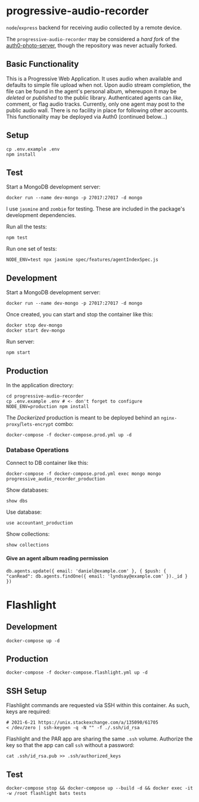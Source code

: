 progressive-audio-recorder
==========================

`node`/`express` backend for receiving audio collected by a remote device.

The `progressive-audio-recorder` may be considered a _hard fork_ of the [auth0-photo-server](https://github.com/WhatDanDoes/auth0-photo-server), though the repository was never actually forked.

## Basic Functionality

This is a Progressive Web Application. It uses audio when available and defaults to simple file upload when not. Upon audio stream completion, the file can be found in the agent's personal album, whereupon it may be _deleted_ or _published_ to the public library. Authenticated agents can _like_, comment, or flag audio tracks. Currently, only one agent may post to the public audio wall. There is no facility in place for following other accounts. This functionality may be deployed via Auth0 (continued below...)

## Setup

```
cp .env.example .env
npm install
```

## Test

Start a MongoDB development server:

```
docker run --name dev-mongo -p 27017:27017 -d mongo
```

I use `jasmine` and `zombie` for testing. These are included in the package's development dependencies.

Run all the tests:

```
npm test
```

Run one set of tests:

```
NODE_ENV=test npx jasmine spec/features/agentIndexSpec.js
```

## Development

Start a MongoDB development server:

```
docker run --name dev-mongo -p 27017:27017 -d mongo
```

Once created, you can start and stop the container like this:

```
docker stop dev-mongo
docker start dev-mongo
```

Run server:

```
npm start
```

## Production

In the application directory:

```
cd progressive-audio-recorder
cp .env.example .env # <- don't forget to configure
NODE_ENV=production npm install
```

The _Dockerized_ production is meant to be deployed behind an `nginx-proxy`/`lets-encrypt` combo:

```
docker-compose -f docker-compose.prod.yml up -d
```

### Database Operations

Connect to DB container like this:

```
docker-compose -f docker-compose.prod.yml exec mongo mongo progressive_audio_recorder_production
```

Show databases:

```
show dbs
```

Use database:

```
use accountant_production
```

Show collections:

```
show collections
```

#### Give an agent album reading permission

```
db.agents.update({ email: 'daniel@example.com' }, { $push: { "canRead": db.agents.findOne({ email: 'lyndsay@example.com' })._id } })
```

# Flashlight

## Development

```
docker-compose up -d
```

## Production

```
docker-compose -f docker-compose.flashlight.yml up -d
```

## SSH Setup

Flashlight commands are requested via SSH within this container. As such, keys are required:

```
# 2021-6-21 https://unix.stackexchange.com/a/135090/61705
< /dev/zero | ssh-keygen -q -N "" -f ./.ssh/id_rsa
```

Flashlight and the PAR app are sharing the same `.ssh` volume. Authorize the key so that the app can call `ssh` without a password:

```
cat .ssh/id_rsa.pub >> .ssh/authorized_keys
```

## Test

```
docker-compose stop && docker-compose up --build -d && docker exec -it -w /root flashlight bats tests
```

